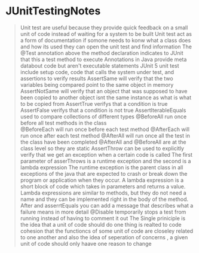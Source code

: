 # JUnitTestingNotes
>Unit test are useful because they provide quick feedback on a small unit of code instead of waiting for a system to be built
>Unit test act as a form of documentation if somone needs to konw what a class does and how its used they can open the unit test and find information
>The @Test annotation above the method declaration indicates to JUnit that this a test method to execute
>Annotations in Java provide meta databout code but aren't executable statements
>JUnit 5 unit test include setup code, code that calls the system under test, and assertions to verify results
>AssertSame will verify that the two variables being compared point to the same object in memory
>AssertNotSame will verify that an object that was supposed to have been copied to another object isnt the same instance as what is what to be copied from
>AssertTrue verifys that a condition is true
>AssertFalse verifys that a condition is not true
>AssertIterableEquals used to compare collections of different types 
>@BeforeAll run once before all test methods in the class  
>@BeforeEach will run once before each test method
>@AfterEach will run once after each test method
>@AfterAll will run once all the test in the class have been completed 
>@AfterAll and @BeforeAll are at the class level so they are static 
>AssertThrow can be used to explicitly verify that we get an exception when a certain code is called
>The first parameter of asserThrows is a runtime exception and the second is a lambda expression
>The runtime exception is the parent class in all exceptions of the java that are expected to crash or break down the program or application when they occur.
>A lambda expression is a short block of code which takes in parameters and returns a value. Lambda expressions are similar to methods, but they do not need a name and they can be implemented right in the body of the method.
>After and asserrtEquals you can add a message that describes what a failure means in more detail
>@Disable temporarily stops a test from running instead of having to comment it out
>The Single priniciple is the idea that a unit of code should do one thing is realted to code cohesion that the functioncs of some unit of code are closeley related to one another and also the idea of seperation of concerns , a given unit of code should only haave one reason to change
>
